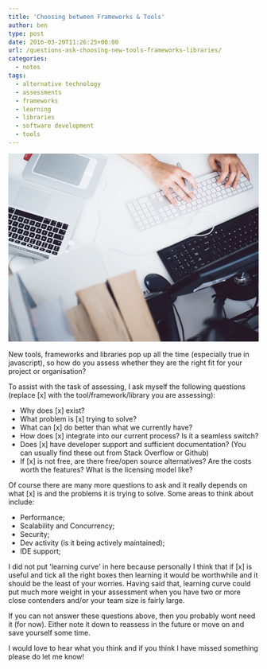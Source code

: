 ```yaml
---
title: 'Choosing between Frameworks & Tools'
author: ben
type: post
date: 2016-03-20T11:26:25+00:00
url: /questions-ask-choosing-new-tools-frameworks-libraries/
categories:
  - notes
tags:
  - alternative technology
  - assessments
  - frameworks
  - learning
  - libraries
  - software development
  - tools
---
```


![Searching for alternatives](searching-for-alternatives.jpg)

New tools, frameworks and libraries pop up all the time (especially true in javascript), so how do you assess whether they are the right fit for your project or organisation?

To assist with the task of assessing, I ask myself the following questions (replace [x] with the tool/framework/library you are assessing):

- Why does [x] exist?
- What problem is [x] trying to solve?
- What can [x] do better than what we currently have?
- How does [x] integrate into our current process? Is it a seamless switch?
- Does [x] have developer support and sufficient documentation? (You can usually find these out from Stack Overflow or Github)
- If [x] is not free, are there free/open source alternatives? Are the costs worth the features? What is the licensing model like?

Of course there are many more questions to ask and it really depends on what [x] is and the problems it is trying to solve. Some areas to think about include:

- Performance;
- Scalability and Concurrency;
- Security;
- Dev activity (is it being actively maintained);
- IDE support;

I did not put 'learning curve' in here because personally I think that if [x] is useful and tick all the right boxes then learning it would be worthwhile and it should be the least of your worries. Having said that, learning curve could put much more weight in your assessment when you have two or more close contenders and/or your team size is fairly large.

If you can not answer these questions above, then you probably wont need it (for now). Either note it down to reassess in the future or move on and save yourself some time.

I would love to hear what you think and if you think I have missed something please do let me know!
